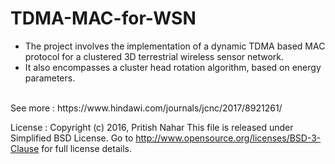# TDMA-MAC-for-WSN
<ul>
<li>The project involves the implementation of a dynamic TDMA based MAC protocol for a clustered 3D terrestrial wireless sensor network.</li>
<li>It also encompasses a cluster head rotation algorithm, based on energy parameters.</li>
</ul>
</br>
See more : https://www.hindawi.com/journals/jcnc/2017/8921261/

License :
Copyright (c) 2016, Pritish Nahar
This file is released under Simplified BSD License.
Go to http://www.opensource.org/licenses/BSD-3-Clause for full license details.
